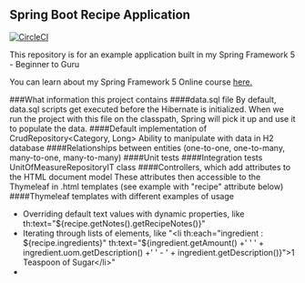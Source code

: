 ## Spring Boot Recipe Application

[![CircleCI](https://circleci.com/gh/springframeworkguru/spring5-recipe-app.svg?style=svg)](https://circleci.com/gh/springframeworkguru/spring5-recipe-app)

This repository is for an example application built in my Spring Framework 5 - Beginner to Guru

You can learn about my Spring Framework 5 Online course [here.](https://go.springframework.guru/spring-framework-5-online-course)

###What information this project contains
####data.sql file
By default, data.sql scripts get executed before the Hibernate is initialized. When we run the project with this file on the classpath, Spring will pick it up and use it to populate the data.
####Default implementation of CrudRepository<Category, Long>
Ability to manipulate with data in H2 database
####Relationships between entities (one-to-one, one-to-many, many-to-one, many-to-many)
####Unit tests
####Integration tests
UnitOfMeasureRepositoryIT class
####Controllers, which add attributes to the HTML document model
These attributes then accessible to the Thymeleaf in .html templates 
(see example with "recipe" attribute below)
####Thymeleaf templates with different examples of usage
 - Overriding default text values with dynamic properties, like 
    th:text="${recipe.getNotes().getRecipeNotes()}"
 - Iterating through lists of elements, like
     "\<li th:each="ingredient : ${recipe.ingredients}"
                                        th:text="${ingredient.getAmount() +'
                                        ' ' + ingredient.uom.getDescription() +'
                                        ' - ' + ingredient.getDescription()}">1 Teaspoon of Sugar\</li\>"
 -   